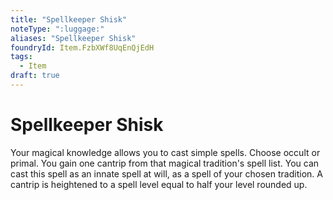 ```yaml
---
title: "Spellkeeper Shisk"
noteType: ":luggage:"
aliases: "Spellkeeper Shisk"
foundryId: Item.FzbXWf8UqEnQjEdH
tags:
  - Item
draft: true
---
```


# Spellkeeper Shisk

Your magical knowledge allows you to cast simple spells. Choose occult or primal. You gain one cantrip from that magical tradition's spell list. You can cast this spell as an innate spell at will, as a spell of your chosen tradition. A cantrip is heightened to a spell level equal to half your level rounded up.
